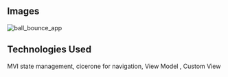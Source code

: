 ## Images

![ball_bounce_app](https://github.com/user-attachments/assets/2ca0b2a6-e1b0-496a-9ab2-8be754a7cdf2)




## Technologies Used 
MVI state management, cicerone for navigation, View Model , Custom View  
